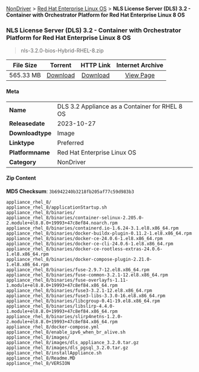 
[NonDriver](/README.md)  >  [Red Hat Enterprise Linux OS](/index/NonDriver/Red_Hat_Enterprise_Linux_OS.md)  >  **NLS License Server (DLS) 3.2 - Container with Orchestrator Platform for Red Hat Enterprise Linux 8 OS**


###    NLS License Server (DLS) 3.2 - Container with Orchestrator Platform for Red Hat Enterprise Linux 8 OS

> nls-3.2.0-bios-Hybrid-RHEL-8.zip   


| **File Size** | **Torrent**  | **HTTP Link** | **Internet Archive** |
|:-------------:|:------------:|:-------------:|:--------------------:|
| 565.33 MB |  [Download](https://archive.org/download/nvgpu_nls-3.2.0-bios-Hybrid-RHEL-8.zip/nvgpu_nls-3.2.0-bios-Hybrid-RHEL-8.zip_archive.torrent)       | [Download](https://archive.org/compress/nvgpu_nls-3.2.0-bios-Hybrid-RHEL-8.zip) | [View Page](https://archive.org/details/nvgpu_nls-3.2.0-bios-Hybrid-RHEL-8.zip)       |

#### Meta

<table>
<tr><td><strong>Name</strong></td><td>DLS 3.2 Appliance as a Container for RHEL 8 OS</td></tr>
<tr><td><strong>Releasedate</strong></td><td>2023-10-27</td></tr>
<tr><td><strong>Downloadtype</strong></td><td>Image</td></tr>
<tr><td><strong>Linktype</strong></td><td>Preferred</td></tr>
<tr><td><strong>Platformname</strong></td><td>Red Hat Enterprise Linux OS</td></tr>
<tr><td><strong>Category</strong></td><td>NonDriver</td></tr>
</table>

#### Zip Content

**MD5 Checksum**: `3b6942240b3218fb205af77c59d983b3`

```text
appliance_rhel_8/
appliance_rhel_8/applicationStartup.sh
appliance_rhel_8/binaries/
appliance_rhel_8/binaries/container-selinux-2.205.0-2.module+el8.8.0+19993+47c8ef84.noarch.rpm
appliance_rhel_8/binaries/containerd.io-1.6.24-3.1.el8.x86_64.rpm
appliance_rhel_8/binaries/docker-buildx-plugin-0.11.2-1.el8.x86_64.rpm
appliance_rhel_8/binaries/docker-ce-24.0.6-1.el8.x86_64.rpm
appliance_rhel_8/binaries/docker-ce-cli-24.0.6-1.el8.x86_64.rpm
appliance_rhel_8/binaries/docker-ce-rootless-extras-24.0.6-1.el8.x86_64.rpm
appliance_rhel_8/binaries/docker-compose-plugin-2.21.0-1.el8.x86_64.rpm
appliance_rhel_8/binaries/fuse-2.9.7-12.el8.x86_64.rpm
appliance_rhel_8/binaries/fuse-common-3.2.1-12.el8.x86_64.rpm
appliance_rhel_8/binaries/fuse-overlayfs-1.11-1.module+el8.8.0+19993+47c8ef84.x86_64.rpm
appliance_rhel_8/binaries/fuse3-3.2.1-12.el8.x86_64.rpm
appliance_rhel_8/binaries/fuse3-libs-3.3.0-16.el8.x86_64.rpm
appliance_rhel_8/binaries/libcgroup-0.41-19.el8.x86_64.rpm
appliance_rhel_8/binaries/libslirp-4.4.0-1.module+el8.8.0+19993+47c8ef84.x86_64.rpm
appliance_rhel_8/binaries/slirp4netns-1.2.0-2.module+el8.8.0+19993+47c8ef84.x86_64.rpm
appliance_rhel_8/docker-compose.yml
appliance_rhel_8/enable_ipv6_when_br_alive.sh
appliance_rhel_8/images/
appliance_rhel_8/images/dls_appliance_3.2.0.tar.gz
appliance_rhel_8/images/dls_pgsql_3.2.0.tar.gz
appliance_rhel_8/installAppliance.sh
appliance_rhel_8/Readme.MD
appliance_rhel_8/VERSION
```